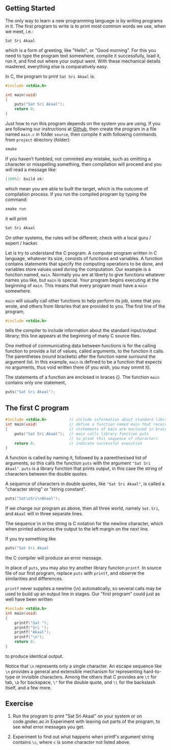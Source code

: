 ## Getting Started 

The only way to learn a new programming language is by writing programs
in it.  The first program to write is to print most common words we
use, when we meet, i.e.:

    Sat Sri Akaal 

which is a form of greeting, like "Hello", or "Good morning".  For
this you need to type the program text somewhere, compile it
successfully, load it, run it, and find out where your output went. 
With these mechanical details mastered, everything else is
comparatively easy.

In C, the program to print `Sat Sri Akaal` is:
 
```c
#include <stdio.h> 

int main(void) 
{ 
    puts("Sat Sri Akaal"); 
    return 0;
} 
```

Just how to run this program depends on the system you are using.  If
you are following our instructions at [Github](../Lab.html), then
create the program in a file named `main.c` in folder `source`, then
compile it with following commands from `project` directory (folder):

```c
xmake
``` 

If you haven’t fumbled, not commited any mistake, such as omitting a
character or misspelling something, then compilation will proceed and
you will read a message like:

```c
[100%]: build ok!
```

which mean you are able to built the target, which is the outcome of
compilation process.  If you run the compiled program by typing the command:

```c
xmake run
```

it will print 

```c
Sat Sri Akaal
```

On other systems, the rules will be different; check with a local guru
/ expert / hacker.

Let is try to understand the C program.  A computer program written in
C language, whatever its size, consists of functions and variables.  A
function contains statements that specify the computing operations to
be done, and variables store values used during the computation.  Our
example is a function named, `main`.  Normally you are at liberty to give
functions whatever names you like, but `main` is special. Your program
begins executing at the beginning of `main`. This means that every
program must have a `main` somewhere.

`main` will usually call other functions to help perform its job, some
that you wrote, and others from libraries that are provided to you. 
The first line of the program,

```c
#include <stdio.h> 
```

tells the compiler to include information about the standard
input/output library; this line appears at the beginning of many C
source files.

One method of communicating data between functions is for the calling
function to provide a list of values, called arguments, to the function
it calls.  The parentheses (round brackets) after the function name
surround the argument list.  In this example, `main` is defined to be a
function that expects no arguments, thus void written there (if you
wish, you may ommit it).

The statements of a function are enclosed in braces {}. The function
`main` contains only one statement,

```c
puts("Sat Sri Akaal"); 

```
## The first C program
```c
#include <stdio.h>          // include information about standard library 
int main(void)              // define a function named main that receives no argument values
{                           // statements of main are enclosed in braces 
    puts("Sat Sri Akaal");  // main calls library function puts
                            // to print this sequence of characters
    return 0;               // indicate successful execution
}
```

A function is called by naming it, followed by a parenthesised list of
arguments, so this calls the function `puts` with the argument `"Sat
Sri Akaal"`. `puts` is a library function that prints output, in this
case the string of characters between the double quotes.

A sequence of characters in double quotes, like `"Sat Sri Akaal"`, is
called a "character string" or "string constant".

```c
puts("Sat\nSri\nAkaal");
```

If we change our program as above, then all three world, namely `Sat`.
`Sri`, and `Akaal` will in three separate lines.

The sequence \n in the string is C notation for the newline character,
which when printed advances the output to the left margin on the next
line.

If you try something like

```c
puts("Sat Sri Akaal 
```

the C compiler will produce an error message. 

In place of `puts`, you may also try another library functon `printf`.
In source file of our first program, replace `puts` with `printf`, and
observe the similarities and differences.

`printf` never supplies a newline (\n) automatically, so several calls
may be used to build up an output line in stages.  Our "first program"
could just as well have been written

```c
#include <stdio.h> 
int main(void) 
{ 
    printf("Sat "); 
    printf("Sri "); 
    printf("Akaal"); 
    printf("\n");
    return 0; 
}
```
to produce identical output. 

Notice that `\n` represents only a single character.  An escape
sequence like `\n` provides a general and extensible mechanism for
representing hard-to-type or invisible characters.  Among the others
that C provides are `\t` for tab, `\b` for backspace, `\"` for the
double quote, and `\\` for the backslash itself, and a few more.

## Exercise 

1.  Run the program to print "Sat Sri Akaal" on your system or on
code.gndec.ac.in
Experiment with leaving out parts of the program, to see what error
messages you get.

1.  Experiment to find out what happens when printf's argument string
contains `\c`, where `c` is some character not listed above.
